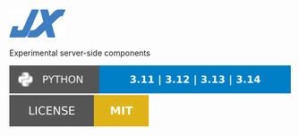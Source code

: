 <h1>
  <img src="https://github.com/jpsca/jx/raw/main/docs/logo.png" height="50" align="top">
</h1>

Experimental server-side components

<p>
  <img alt="python: 3.11, 3.12, 3.13, 3.14" src="https://github.com/jpsca/jx/raw/main/docs/python.svg">
  <img alt="license: MIT" src="https://github.com/jpsca/jx/raw/main/docs/license.svg">
</p>
